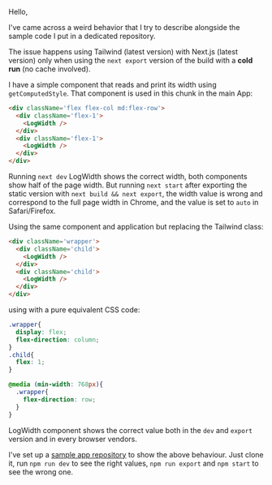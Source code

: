 Hello,

I've came across a weird behavior that I try to describe alongside the sample code I put in a dedicated repository.

The issue happens using Tailwind (latest version) with Next.js (latest version) only when using the `next export` version of the build with a **cold run** (no cache involved).

I have a simple component that reads and print its width using `getComputedStyle`. 
That component is used in this chunk in the main App:

```html
<div className='flex flex-col md:flex-row'>
  <div className='flex-1'>
    <LogWidth />
  </div>
  <div className='flex-1'>
    <LogWidth />
  </div>
</div>
```

Running `next dev` LogWidth shows the correct width, both components show half of the page width.
But running `next start` after exporting the static version with `next build && next export`, the width value is wrong and correspond to the full page width in Chrome, and the value is set to `auto` in Safari/Firefox.

Using the same component and application but replacing the Tailwind class:

```html
<div className='wrapper'>
  <div className='child'>
    <LogWidth />
  </div>
  <div className='child'>
    <LogWidth />
  </div>
</div>
```

 using with a pure equivalent CSS code:

```css
.wrapper{
  display: flex;
  flex-direction: column;
}
.child{
  flex: 1;
}

@media (min-width: 768px){
  .wrapper{
    flex-direction: row;
  }
}
```

LogWidth component shows the correct value both in the `dev` and `export` version and in every browser vendors.

I've set up a [sample app repository](https://github.com/abusedmedia/nextjs-tailwind-flex-issue) to show the above behaviour. Just clone it, run `npm run dev` to see the right values, `npm run export` and `npm start` to see the wrong one.
